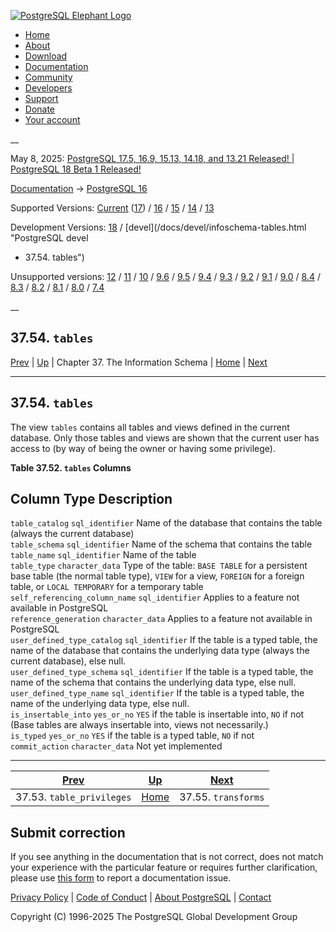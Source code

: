 [ ![PostgreSQL Elephant Logo](/media/img/about/press/elephant.png) ](/)

  * [Home](/ "Home")
  * [About](/about/ "About")
  * [Download](/download/ "Download")
  * [Documentation](/docs/ "Documentation")
  * [Community](/community/ "Community")
  * [Developers](/developer/ "Developers")
  * [Support](/support/ "Support")
  * [Donate](/about/donate/ "Donate")
  * [Your account](/account/ "Your account")

__

May 8, 2025: [ PostgreSQL 17.5, 16.9, 15.13, 14.18, and 13.21 Released! ](/about/news/postgresql-175-169-1513-1418-and-1321-released-3072/) | [ PostgreSQL 18 Beta 1 Released! ](/about/news/postgresql-18-beta-1-released-3070/)

[Documentation](/docs/ "Documentation") -> [PostgreSQL
16](/docs/16/index.html)

Supported Versions: [Current](/docs/current/infoschema-tables.html "PostgreSQL
17 - 37.54. tables") ([17](/docs/17/infoschema-tables.html "PostgreSQL 17 -
37.54. tables")) / [16](/docs/16/infoschema-tables.html "PostgreSQL 16 -
37.54. tables") / [15](/docs/15/infoschema-tables.html "PostgreSQL 15 -
37.54. tables") / [14](/docs/14/infoschema-tables.html "PostgreSQL 14 -
37.54. tables") / [13](/docs/13/infoschema-tables.html "PostgreSQL 13 -
37.54. tables")

Development Versions: [18](/docs/18/infoschema-tables.html "PostgreSQL 18 -
37.54. tables") / [devel](/docs/devel/infoschema-tables.html "PostgreSQL devel
- 37.54. tables")

Unsupported versions: [12](/docs/12/infoschema-tables.html "PostgreSQL 12 -
37.54. tables") / [11](/docs/11/infoschema-tables.html "PostgreSQL 11 -
37.54. tables") / [10](/docs/10/infoschema-tables.html "PostgreSQL 10 -
37.54. tables") / [9.6](/docs/9.6/infoschema-tables.html "PostgreSQL 9.6 -
37.54. tables") / [9.5](/docs/9.5/infoschema-tables.html "PostgreSQL 9.5 -
37.54. tables") / [9.4](/docs/9.4/infoschema-tables.html "PostgreSQL 9.4 -
37.54. tables") / [9.3](/docs/9.3/infoschema-tables.html "PostgreSQL 9.3 -
37.54. tables") / [9.2](/docs/9.2/infoschema-tables.html "PostgreSQL 9.2 -
37.54. tables") / [9.1](/docs/9.1/infoschema-tables.html "PostgreSQL 9.1 -
37.54. tables") / [9.0](/docs/9.0/infoschema-tables.html "PostgreSQL 9.0 -
37.54. tables") / [8.4](/docs/8.4/infoschema-tables.html "PostgreSQL 8.4 -
37.54. tables") / [8.3](/docs/8.3/infoschema-tables.html "PostgreSQL 8.3 -
37.54. tables") / [8.2](/docs/8.2/infoschema-tables.html "PostgreSQL 8.2 -
37.54. tables") / [8.1](/docs/8.1/infoschema-tables.html "PostgreSQL 8.1 -
37.54. tables") / [8.0](/docs/8.0/infoschema-tables.html "PostgreSQL 8.0 -
37.54. tables") / [7.4](/docs/7.4/infoschema-tables.html "PostgreSQL 7.4 -
37.54. tables")

__

37.54. `tables`  
---  
[Prev](infoschema-table-privileges.html "37.53. table_privileges")  | [Up](information-schema.html "Chapter 37. The Information Schema") | Chapter 37. The Information Schema | [Home](index.html "PostgreSQL 16.9 Documentation") |  [Next](infoschema-transforms.html "37.55. transforms")  
  
* * *

## 37.54. `tables` #

The view `tables` contains all tables and views defined in the current
database. Only those tables and views are shown that the current user has
access to (by way of being the owner or having some privilege).

**Table  37.52. `tables` Columns**

Column Type Description  
---  
`table_catalog` `sql_identifier` Name of the database that contains the table
(always the current database)  
`table_schema` `sql_identifier` Name of the schema that contains the table  
`table_name` `sql_identifier` Name of the table  
`table_type` `character_data` Type of the table: `BASE TABLE` for a persistent
base table (the normal table type), `VIEW` for a view, `FOREIGN` for a foreign
table, or `LOCAL TEMPORARY` for a temporary table  
`self_referencing_column_name` `sql_identifier` Applies to a feature not
available in PostgreSQL  
`reference_generation` `character_data` Applies to a feature not available in
PostgreSQL  
`user_defined_type_catalog` `sql_identifier` If the table is a typed table,
the name of the database that contains the underlying data type (always the
current database), else null.  
`user_defined_type_schema` `sql_identifier` If the table is a typed table, the
name of the schema that contains the underlying data type, else null.  
`user_defined_type_name` `sql_identifier` If the table is a typed table, the
name of the underlying data type, else null.  
`is_insertable_into` `yes_or_no` `YES` if the table is insertable into, `NO`
if not (Base tables are always insertable into, views not necessarily.)  
`is_typed` `yes_or_no` `YES` if the table is a typed table, `NO` if not  
`commit_action` `character_data` Not yet implemented  
  
  

* * *

[Prev](infoschema-table-privileges.html "37.53. table_privileges")  | [Up](information-schema.html "Chapter 37. The Information Schema") |  [Next](infoschema-transforms.html "37.55. transforms")  
---|---|---  
37.53. `table_privileges`  | [Home](index.html "PostgreSQL 16.9 Documentation") |  37.55. `transforms`  
  
## Submit correction

If you see anything in the documentation that is not correct, does not match
your experience with the particular feature or requires further clarification,
please use [this form](/account/comments/new/16/infoschema-tables.html/) to
report a documentation issue.

[Privacy Policy](/about/privacypolicy) | [Code of Conduct](/about/policies/coc/) | [About PostgreSQL](/about/) | [Contact](/about/contact/)  

Copyright (C) 1996-2025 The PostgreSQL Global Development Group

